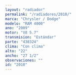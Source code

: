 ```yaml
---
layout: "radiador"
permalink: "/radiadores/2010/"
marca: "Chrysler / Dodge"
modelo: "RAM 4000"
ano: "2009"
motor: "V8 5.7"
transmision: "Estándar"
parte: "438324"
clima: "Con clima"
alto: "22"
ancho: "27 1/2"
observaciones: ""
id: "2010"
---
```


